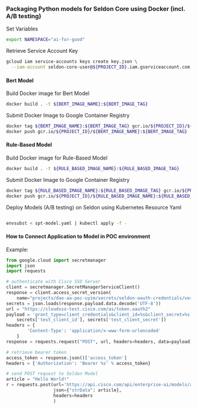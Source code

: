 ### Packaging Python models for Seldon Core using Docker (incl. A/B testing)

Set Variables
```bash
export NAMESPACE="ai-for-good"
```

Retrieve Service Account Key
```bash
gcloud iam service-accounts keys create key.json \
  --iam-account seldon-core-user@${PROJECT_ID}.iam.gserviceaccount.com
```

#### Bert Model

Build Docker image for Bert Model
```bash
docker build . -t ${BERT_IMAGE_NAME}:${BERT_IMAGE_TAG}
```

Submit Docker Image to Google Container Registry
```bash
docker tag ${BERT_IMAGE_NAME}:${BERT_IMAGE_TAG} gcr.io/${PROJECT_ID}/${BERT_IMAGE_NAME}:${BERT_IMAGE_TAG}
docker push gcr.io/${PROJECT_ID}/${BERT_IMAGE_NAME}:${BERT_IMAGE_TAG}
```

#### Rule-Based Model

Build Docker image for Rule-Based Model
```bash
docker build . -t ${RULE_BASED_IMAGE_NAME}:${RULE_BASED_IMAGE_TAG}
```

Submit Docker Image to Google Container Registry
```bash
docker tag ${RULE_BASED_IMAGE_NAME}:${RULE_BASED_IMAGE_TAG} gcr.io/${PROJECT_ID}/${RULE_BASED_IMAGE_NAME}:${RULE_BASED_IMAGE_TAG}
docker push gcr.io/${PROJECT_ID}/${RULE_BASED_IMAGE_NAME}:${RULE_BASED_IMAGE_TAG}
```

Deploy Models (A/B testing) on Seldon using Kubernetes Resource Yaml
```bash

envsubst < spt-model.yaml | kubectl apply -f -
```

#### How to Connect Application to Model in POC environment

Example:
```python
from google.cloud import secretmanager
import json
import requests

# authenticate with Cisco SSO Server
client = secretmanager.SecretManagerServiceClient()
response = client.access_secret_version(
    name="projects/dao-aa-poc-uyim/secrets/seldon-oauth-credentials/versions/latest")
secrets = json.loads(response.payload.data.decode('UTF-8'))
url = "https://cloudsso-test.cisco.com/as/token.oauth2"
payload = 'grant_type=client_credentials&client_id=%s&client_secret=%s' % (
    secrets['test_client_id'], secrets['test_client_secret'])
headers = {
        'Content-Type': 'application/x-www-form-urlencoded'
    }
response = requests.request("POST", url, headers=headers, data=payload)

# retrieve bearer token
access_token = response.json()['access_token']
headers = {'Authorization': 'Bearer %s' % access_token}

# send POST request to Seldon Model
article = "Hello World!"
r = requests.post(url='https://api.cisco.com/api/enterprise-ai/models/ai-for-good/spt-model/api/v1.0/predictions',
                  json={"strData": article},
                  headers=headers
                  )
```


